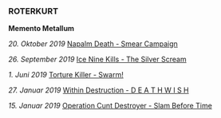 ### ROTERKURT

**Memento Metallum**

*20. Oktober 2019* [Napalm Death - Smear Campaign](nd-sc.md)

*26. September 2019* [Ice Nine Kills - The Silver Scream](ink-ss.md)

*1. Juni 2019* [Torture Killer - Swarm!](tk-s.md)

*27. Januar 2019* [Within Destruction - D E A T H W I S H](wd-dw.md)

*15. Januar 2019* [Operation Cunt Destroyer - Slam Before Time](ocd-sbt.md)
